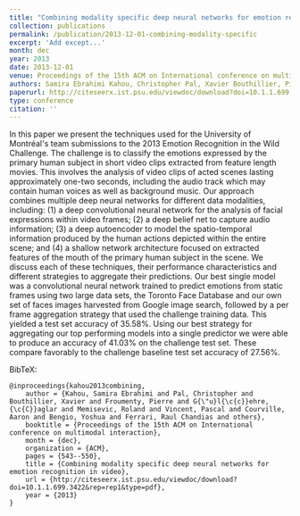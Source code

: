 ```yaml
---
title: "Combining modality specific deep neural networks for emotion recognition in video"
collection: publications
permalink: /publication/2013-12-01-combining-modality-specific
excerpt: 'Add except...'
month: dec
year: 2013
date: 2013-12-01
venue: Proceedings of the 15th ACM on International conference on multimodal interaction
authors: Samira Ebrahimi Kahou, Christopher Pal, Xavier Bouthillier, Pierre Froumenty, Çaglar Gülçehre, Roland Memisevic, Pascal Vincent, Aaron Courville, Yoshua Bengio, Raul Chandias Ferrari and others
paperurl: http://citeseerx.ist.psu.edu/viewdoc/download?doi=10.1.1.699.3422&rep=rep1&type=pdf
type: conference
citation: ''
---
```


In this paper we present the techniques used for the University of Montréal's team
submissions to the 2013 Emotion Recognition in the Wild Challenge. The challenge is to
classify the emotions expressed by the primary human subject in short video clips
extracted from feature length movies. This involves the analysis of video clips of acted
scenes lasting approximately one-two seconds, including the audio track which may
contain human voices as well as background music. Our approach combines multiple deep
neural networks for different data modalities, including: (1) a deep convolutional
neural network for the analysis of facial expressions within video frames; (2) a deep
belief net to capture audio information; (3) a deep autoencoder to model the
spatio-temporal information produced by the human actions depicted within the entire
scene; and (4) a shallow network architecture focused on extracted features of the mouth
of the primary human subject in the scene. We discuss each of these techniques, their
performance characteristics and different strategies to aggregate their predictions. Our
best single model was a convolutional neural network trained to predict emotions from
static frames using two large data sets, the Toronto Face Database and our own set of
faces images harvested from Google image search, followed by a per frame aggregation
strategy that used the challenge training data. This yielded a test set accuracy of
35.58%. Using our best strategy for aggregating our top performing models into a single
predictor we were able to produce an accuracy of 41.03% on the challenge test set. These
compare favorably to the challenge baseline test set accuracy of 27.56%.

BibTeX:

    @inproceedings{kahou2013combining,
        author = {Kahou, Samira Ebrahimi and Pal, Christopher and Bouthillier, Xavier and Froumenty, Pierre and G{\"u}l{\c{c}}ehre, {\c{C}}aglar and Memisevic, Roland and Vincent, Pascal and Courville, Aaron and Bengio, Yoshua and Ferrari, Raul Chandias and others},
        booktitle = {Proceedings of the 15th ACM on International conference on multimodal interaction},
        month = {dec},
        organization = {ACM},
        pages = {543--550},
        title = {Combining modality specific deep neural networks for emotion recognition in video},
        url = {http://citeseerx.ist.psu.edu/viewdoc/download?doi=10.1.1.699.3422&rep=rep1&type=pdf},
        year = {2013}
    }
    
    
